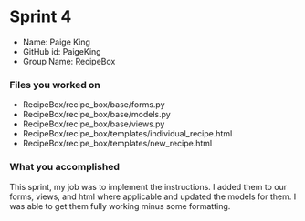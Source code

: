 # Sprint 4

 - Name: Paige King
 - GitHub id: PaigeKing
 - Group Name: RecipeBox

### Files you worked on
 - RecipeBox/recipe_box/base/forms.py
 - RecipeBox/recipe_box/base/models.py
 - RecipeBox/recipe_box/base/views.py
 - RecipeBox/recipe_box/templates/individual_recipe.html
 - RecipeBox/recipe_box/templates/new_recipe.html

### What you accomplished
This sprint, my job was to implement the instructions. I added them to our forms,
views, and html where applicable and updated the models for them. I was able to get them
fully working minus some formatting.